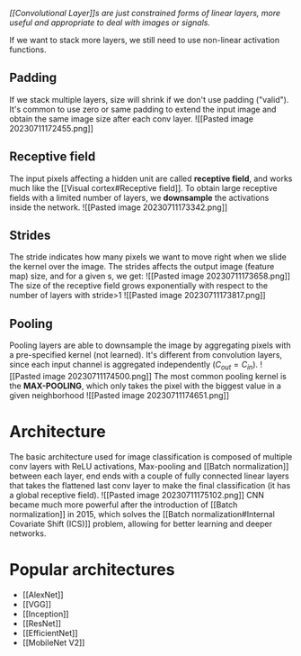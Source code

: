 _[[Convolutional Layer]]s are just constrained forms of linear layers, more useful and appropriate to deal with images or signals._

If we want to stack more layers, we still need to use non-linear activation functions.
## Padding
If we stack multiple layers, size will shrink if we don't use padding ("valid").
It's common to use zero or same padding to extend the input image and obtain the same image size after each conv layer.
![[Pasted image 20230711172455.png]]
## Receptive field
The input pixels affecting a hidden unit are called **receptive field**, and works much like the [[Visual cortex#Receptive field]].
To obtain large receptive fields with a limited number of layers, we **downsample** the activations inside the network.
![[Pasted image 20230711173342.png]]
## Strides
The stride indicates how many pixels we want to move right when we slide the kernel over the image.
The strides affects the output image (feature map) size, and for a given s, we get:
![[Pasted image 20230711173658.png]]
The size of the receptive field grows exponentially with respect to the number of layers with stride>1
![[Pasted image 20230711173817.png]]
## Pooling 
Pooling layers are able to downsample the image by aggregating pixels with a pre-specified kernel (not learned). 
It's different from convolution layers, since each input channel is aggregated independently ($C_{out}=C_{in}$).
![[Pasted image 20230711174500.png]]
The most common pooling kernel is the **MAX-POOLING**, which only takes the pixel with the biggest value in a given neighborhood 
![[Pasted image 20230711174651.png]]
# Architecture
The basic architecture used for image classification is composed of multiple conv layers with ReLU activations, Max-pooling and [[Batch normalization]] between each layer, end ends with a couple of fully connected linear layers that takes the flattened last conv layer to make the final classification (it has a global receptive field).
![[Pasted image 20230711175102.png]]
CNN became much more powerful after the introduction of [[Batch normalization]] in 2015, which solves the [[Batch normalization#Internal Covariate Shift (ICS)]] problem, allowing for better learning and deeper networks.
# Popular architectures
- [[AlexNet]]
- [[VGG]]
- [[Inception]]
- [[ResNet]]
- [[EfficientNet]]
- [[MobileNet V2]]